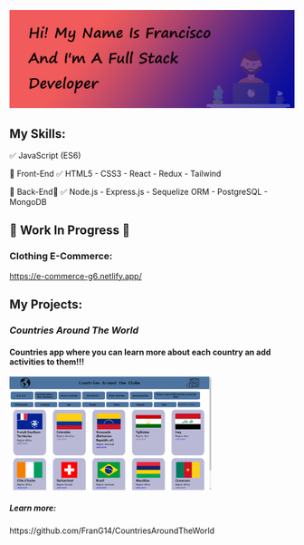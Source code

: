 ![Test Image 1](https://github.com/FranG14/FranG14/blob/main/Images/Banner.jpg)

## My Skills:  
✅ JavaScript (ES6)

🔶 Front-End ✅ HTML5 - CSS3 - React - Redux - Tailwind

🔶 Back-End🔩 ✅ Node.js - Express.js - Sequelize ORM - PostgreSQL - MongoDB

## 🚧 Work In Progress 🚧
### Clothing E-Commerce:

https://e-commerce-g6.netlify.app/

## My Projects:
### *Countries Around The World*

<h4>Countries app where you can learn more about each country an add activities to them!!!</h4>

<img height="200" src="./Images/Capture.PNG" />

<h5>Learn more:</h5>
https://github.com/FranG14/CountriesAroundTheWorld



<!--
**FranG14/FranG14** is a ✨ _special_ ✨ repository because its `README.md` (this file) appears on your GitHub profile.

Here are some ideas to get you started:

- 🔭 I’m currently working on ...
- 🌱 I’m currently learning ...
- 👯 I’m looking to collaborate on ...
- 🤔 I’m looking for help with ...
- 💬 Ask me about ...
- 📫 How to reach me: ...
- 😄 Pronouns: ...
- ⚡ Fun fact: ...
-->
